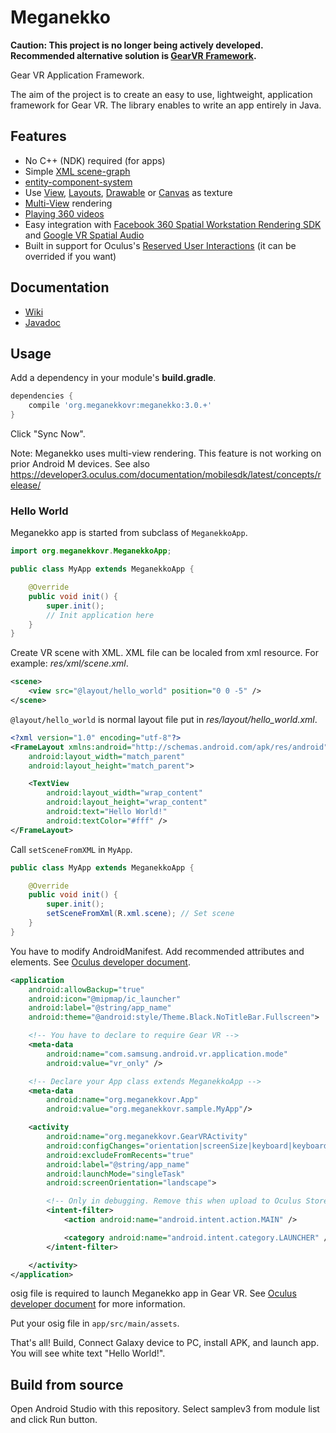 # Meganekko

**Caution: This project is no longer being actively developed. Recommended alternative solution is [GearVR Framework](https://github.com/Samsung/GearVRf).**

Gear VR Application Framework.

The aim of the project is to create an easy to use, lightweight, application framework for Gear VR. The library enables to write an app entirely in Java.

## Features 

* No C++ (NDK) required (for apps)
* Simple [XML scene-graph](https://github.com/ejeinc/Meganekko/wiki/%5B3.0%5D-0:-XML-scene-graph)
* [entity-component-system](https://en.wikipedia.org/wiki/Entity_component_system)
* Use [View](https://developer.android.com/reference/android/view/View.html), [Layouts](https://developer.android.com/guide/topics/ui/declaring-layout.html), [Drawable](https://developer.android.com/guide/topics/resources/drawable-resource.html) or [Canvas](https://developer.android.com/reference/android/graphics/Canvas.html) as texture
* [Multi-View](https://developer3.oculus.com/documentation/mobilesdk/latest/concepts/mobile-multiview/) rendering
* [Playing 360 videos](https://github.com/ejeinc/Meganekko/wiki/%5B3.0%5D-Example:-360-Video-player)
* Easy integration with [Facebook 360 Spatial Workstation Rendering SDK](https://github.com/ejeinc/Meganekko/wiki/%5B3.0%5D-Example:-Integrate-with-Facebook-Spatial-Workstation-Rendering-SDK) and [Google VR Spatial Audio](https://github.com/ejeinc/Meganekko/wiki/%5B3.0%5D-Example:-Integrate-with-GvrAudioEngine)
* Built in support for Oculus's [Reserved User Interactions](https://developer3.oculus.com/documentation/mobilesdk/latest/concepts/mobile-umenu-intro/#mobile-umenu-reserved) (it can be overrided if you want)

## Documentation

* [Wiki](https://github.com/ejeinc/Meganekko/wiki)
* [Javadoc](http://www.meganekkovr.org/javadoc/)

## Usage

Add a dependency in your module's **build.gradle**.

```gradle
dependencies {
    compile 'org.meganekkovr:meganekko:3.0.+'
}
```

Click "Sync Now".

Note: Meganekko uses multi-view rendering. This feature is not working on prior Android M devices. See also https://developer3.oculus.com/documentation/mobilesdk/latest/concepts/release/

### Hello World

Meganekko app is started from subclass of `MeganekkoApp`.

```java
import org.meganekkovr.MeganekkoApp;

public class MyApp extends MeganekkoApp {

    @Override
    public void init() {
        super.init();
        // Init application here
    }
}
```

Create VR scene with XML. XML file can be localed from xml resource. For example: *res/xml/scene.xml*.

```xml
<scene>
    <view src="@layout/hello_world" position="0 0 -5" />
</scene>
```

`@layout/hello_world` is normal layout file put in *res/layout/hello_world.xml*.

```xml
<?xml version="1.0" encoding="utf-8"?>
<FrameLayout xmlns:android="http://schemas.android.com/apk/res/android"
    android:layout_width="match_parent"
    android:layout_height="match_parent">

    <TextView
        android:layout_width="wrap_content"
        android:layout_height="wrap_content"
        android:text="Hello World!"
        android:textColor="#fff" />
</FrameLayout>
```

Call `setSceneFromXML` in `MyApp`.

```java
public class MyApp extends MeganekkoApp {

    @Override
    public void init() {
        super.init();
        setSceneFromXml(R.xml.scene); // Set scene
    }
}
```

You have to modify AndroidManifest.
Add recommended attributes and elements. See [Oculus developer document](https://developer.oculus.com/documentation/mobilesdk/latest/concepts/mobile-new-apps-intro/#mobile-native-manifest).

```xml
<application
    android:allowBackup="true"
    android:icon="@mipmap/ic_launcher"
    android:label="@string/app_name"
    android:theme="@android:style/Theme.Black.NoTitleBar.Fullscreen">

    <!-- You have to declare to require Gear VR -->
    <meta-data
        android:name="com.samsung.android.vr.application.mode"
        android:value="vr_only" />

    <!-- Declare your App class extends MeganekkoApp -->
    <meta-data
        android:name="org.meganekkovr.App"
        android:value="org.meganekkovr.sample.MyApp"/>

    <activity
        android:name="org.meganekkovr.GearVRActivity"
        android:configChanges="orientation|screenSize|keyboard|keyboardHidden"
        android:excludeFromRecents="true"
        android:label="@string/app_name"
        android:launchMode="singleTask"
        android:screenOrientation="landscape">

        <!-- Only in debugging. Remove this when upload to Oculus Store. -->
        <intent-filter>
            <action android:name="android.intent.action.MAIN" />

            <category android:name="android.intent.category.LAUNCHER" />
        </intent-filter>

    </activity>
</application>
```

osig file is required to launch Meganekko app in Gear VR. See [Oculus developer document](https://developer.oculus.com/osig/) for more information.

Put your osig file in `app/src/main/assets`.

That's all! Build, Connect Galaxy device to PC, install APK, and launch app. You will see white text "Hello World!".


## Build from source

Open Android Studio with this repository. Select samplev3 from module list and click Run button.
